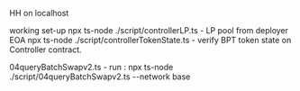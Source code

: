 HH on localhost

working set-up npx ts-node ./script/controllerLP.ts - LP pool from deployer EOA npx ts-node ./script/controllerTokenState.ts - verify BPT token state on Controller contract.

04queryBatchSwapv2.ts  - run : npx ts-node ./script/04queryBatchSwapv2.ts --network base
